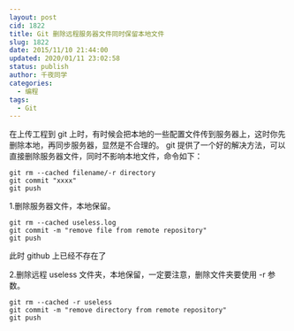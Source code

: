 ```yaml
---
layout: post
cid: 1822
title: Git 删除远程服务器文件同时保留本地文件
slug: 1822
date: 2015/11/10 21:44:00
updated: 2020/01/11 23:02:58
status: publish
author: 千夜同学
categories: 
  - 编程
tags: 
  - Git
---
```



在上传工程到 git 上时，有时候会把本地的一些配置文件传到服务器上，这时你先删除本地，再同步服务器，显然是不合理的。
git 提供了一个好的解决方法，可以直接删除服务器文件，同时不影响本地文件，命令如下：

```
git rm --cached filename/-r directory
git commit "xxxx"
git push
```

1.删除服务器文件，本地保留。

```
git rm --cached useless.log
git commit -m "remove file from remote repository"
git push
```

此时 github 上已经不存在了

2.删除远程 useless 文件夹，本地保留，一定要注意，删除文件夹要使用 -r 参数。

```
git rm --cached -r useless
git commit -m "remove directory from remote repository"
git push
```
